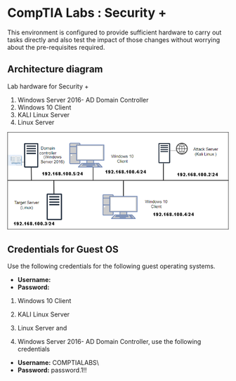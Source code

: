 # CompTIA Labs : Security +

This environment is configured to provide sufficient hardware to carry out tasks directly and also test the impact of those changes without worrying about the pre-requisites required.

## Architecture diagram

Lab hardware for Security +

1. Windows Server 2016- AD Domain Controller
1. Windows 10 Client
1. KALI Linux Server
1. Linux Server

![Topology security lab.](images/security-topology-3.png "Security topology")

## Credentials for Guest OS

Use the following credentials for the following guest operating systems.
* **Username:** <inject key="Host VM Admin Username" />
* **Password:** <inject key="Host VM Admin Password" />

1. Windows 10 Client
1. KALI Linux Server
1. Linux Server and

1. Windows Server 2016- AD Domain Controller, use the following credentials
* **Username:** COMPTIALABS\ <inject key="Host VM Admin Username" />
* **Password:** password.1!!


